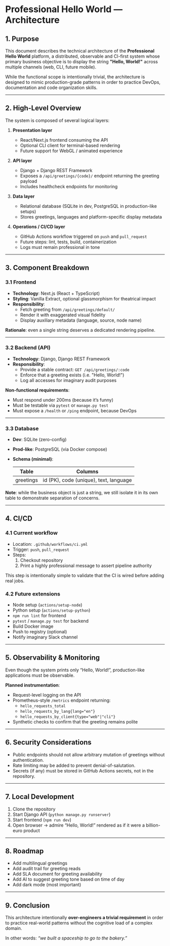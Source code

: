 # Professional Hello World — Architecture

## 1. Purpose

This document describes the technical architecture of the **Professional Hello World** platform, a distributed, observable and CI-first system whose primary business objective is to display the string **"Hello, World!"** across multiple channels (web, CLI, future mobile).

While the functional scope is intentionally trivial, the architecture is designed to mimic production-grade patterns in order to practice DevOps, documentation and code organization skills.

---

## 2. High-Level Overview

The system is composed of several logical layers:

1. **Presentation layer**  
   - React/Next.js frontend consuming the API  
   - Optional CLI client for terminal-based rendering  
   - Future support for WebGL / animated experience

2. **API layer**  
   - Django + Django REST Framework  
   - Exposes a `/api/greetings/{code}/` endpoint returning the greeting payload  
   - Includes healthcheck endpoints for monitoring

3. **Data layer**  
   - Relational database (SQLite in dev, PostgreSQL in production-like setups)  
   - Stores greetings, languages and platform-specific display metadata

4. **Operations / CI/CD layer**  
   - GitHub Actions workflow triggered on `push` and `pull_request`  
   - Future steps: lint, tests, build, containerization  
   - Logs must remain professional in tone

---

## 3. Component Breakdown

### 3.1 Frontend

- **Technology**: Next.js (React + TypeScript)
- **Styling**: Vanilla Extract, optional glassmorphism for theatrical impact
- **Responsibility**:
  - Fetch greeting from `/api/greetings/default/`
  - Render it with exaggerated visual fidelity
  - Display auxiliary metadata (language, source, node name)

**Rationale**: even a single string deserves a dedicated rendering pipeline.

---

### 3.2 Backend (API)

- **Technology**: Django, Django REST Framework
- **Responsibility**:
  - Provide a stable contract: `GET /api/greetings/:code`
  - Enforce that a greeting exists (i.e. "Hello, World!")
  - Log all accesses for imaginary audit purposes

**Non-functional requirements**:
- Must respond under 200ms (because it’s funny)
- Must be testable via `pytest` or `manage.py test`
- Must expose a `/health` or `/ping` endpoint, because DevOps

---

### 3.3 Database

- **Dev**: SQLite (zero-config)
- **Prod-like**: PostgreSQL (via Docker compose)
- **Schema (minimal)**:

  | Table     | Columns                                  |
  |-----------|-------------------------------------------|
  | greetings | id (PK), code (unique), text, language    |

**Note**: while the business object is just a string, we still isolate it in its own table to demonstrate separation of concerns.

---

## 4. CI/CD

### 4.1 Current workflow

- Location: `.github/workflows/ci.yml`
- Trigger: `push`, `pull_request`
- Steps:
  1. Checkout repository
  2. Print a highly professional message to assert pipeline authority

This step is intentionally simple to validate that the CI is wired before adding real jobs.

### 4.2 Future extensions

- Node setup (`actions/setup-node`)
- Python setup (`actions/setup-python`)
- `npm run lint` for frontend
- `pytest` / `manage.py test` for backend
- Build Docker image
- Push to registry (optional)
- Notify imaginary Slack channel

---

## 5. Observability & Monitoring

Even though the system prints only “Hello, World!”, production-like applications must be observable.

**Planned instrumentation**:
- Request-level logging on the API
- Prometheus-style `/metrics` endpoint returning:
  - `hello_requests_total`
  - `hello_requests_by_lang{lang="en"}`
  - `hello_requests_by_client{type="web"|"cli"}`
- Synthetic checks to confirm that the greeting remains polite

---

## 6. Security Considerations

- Public endpoints should not allow arbitrary mutation of greetings without authentication.
- Rate limiting may be added to prevent denial-of-salutation.
- Secrets (if any) must be stored in GitHub Actions secrets, not in the repository.

---

## 7. Local Development

1. Clone the repository  
2. Start Django API (`python manage.py runserver`)  
3. Start frontend (`npm run dev`)  
4. Open browser → admire “Hello, World!” rendered as if it were a billion-euro product

---

## 8. Roadmap

- Add multilingual greetings
- Add audit trail for greeting reads
- Add SLA document for greeting availability
- Add AI to suggest greeting tone based on time of day
- Add dark mode (most important)

---

## 9. Conclusion

This architecture intentionally **over-engineers a trivial requirement** in order to practice real-world patterns without the cognitive load of a complex domain.

In other words: _“we built a spaceship to go to the bakery.”_

